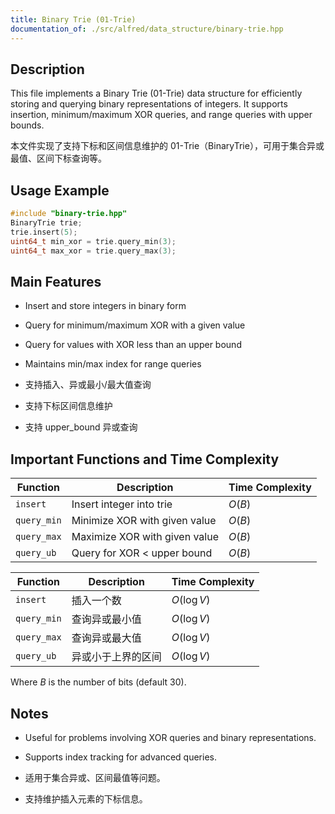 ```yaml
---
title: Binary Trie (01-Trie)
documentation_of: ./src/alfred/data_structure/binary-trie.hpp
---
```


## Description

This file implements a Binary Trie (01-Trie) data structure for efficiently storing and querying binary representations of integers. It supports insertion, minimum/maximum XOR queries, and range queries with upper bounds.

本文件实现了支持下标和区间信息维护的 01-Trie（BinaryTrie），可用于集合异或最值、区间下标查询等。

## Usage Example

```cpp
#include "binary-trie.hpp"
BinaryTrie trie;
trie.insert(5);
uint64_t min_xor = trie.query_min(3);
uint64_t max_xor = trie.query_max(3);
```

## Main Features
- Insert and store integers in binary form
- Query for minimum/maximum XOR with a given value
- Query for values with XOR less than an upper bound
- Maintains min/max index for range queries

- 支持插入、异或最小/最大值查询
- 支持下标区间信息维护
- 支持 upper_bound 异或查询

## Important Functions and Time Complexity

| Function    | Description                   | Time Complexity |
| ----------- | ----------------------------- | --------------- |
| `insert`    | Insert integer into trie      | $O(B)$          |
| `query_min` | Minimize XOR with given value | $O(B)$          |
| `query_max` | Maximize XOR with given value | $O(B)$          |
| `query_ub`  | Query for XOR < upper bound   | $O(B)$          |

| Function    | Description        | Time Complexity |
| ----------- | ------------------ | --------------- |
| `insert`    | 插入一个数         | $O(\log V)$     |
| `query_min` | 查询异或最小值     | $O(\log V)$     |
| `query_max` | 查询异或最大值     | $O(\log V)$     |
| `query_ub`  | 异或小于上界的区间 | $O(\log V)$     |

Where $B$ is the number of bits (default 30).

## Notes
- Useful for problems involving XOR queries and binary representations.
- Supports index tracking for advanced queries.

- 适用于集合异或、区间最值等问题。
- 支持维护插入元素的下标信息。
